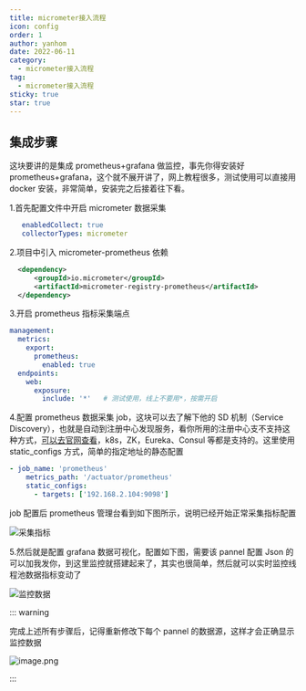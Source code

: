 ```yaml
---
title: micrometer接入流程
icon: config
order: 1
author: yanhom
date: 2022-06-11
category:
  - micrometer接入流程
tag:
  - micrometer接入流程
sticky: true
star: true
---
```


## 集成步骤

这块要讲的是集成 prometheus+grafana 做监控，事先你得安装好 prometheus+grafana，这个就不展开讲了，网上教程很多，测试使用可以直接用 docker 安装，非常简单，安装完之后接着往下看。

1.首先配置文件中开启 micrometer 数据采集

```yaml
   enabledCollect: true
   collectorTypes: micrometer
```

2.项目中引入 micrometer-prometheus 依赖

```xml
  <dependency>
      <groupId>io.micrometer</groupId>
      <artifactId>micrometer-registry-prometheus</artifactId>
  </dependency>
```

3.开启 prometheus 指标采集端点

```yaml
management:
  metrics:
    export:
      prometheus: 
        enabled: true
  endpoints:
    web:
      exposure:
        include: '*'   # 测试使用，线上不要用*，按需开启
```

4.配置 prometheus 数据采集 job，这块可以去了解下他的 SD 机制（Service Discovery），也就是自动到注册中心发现服务，看你所用的注册中心支不支持这种方式，[可以去官网查看](https://prometheus.io/docs/prometheus/latest/configuration/configuration/#scrape_config)，k8s，ZK，Eureka、Consul 等都是支持的。这里使用 static_configs 方式，简单的指定地址的静态配置

```yaml
- job_name: 'prometheus'
    metrics_path: '/actuator/prometheus'
    static_configs:
      - targets: ['192.168.2.104:9098']
```

job 配置后 prometheus 管理台看到如下图所示，说明已经开始正常采集指标配置

![采集指标](https://p3-juejin.byteimg.com/tos-cn-i-k3u1fbpfcp/435f0a69790946f8bff7761c40a0a0db~tplv-k3u1fbpfcp-zoom-1.image)

5.然后就是配置 grafana 数据可视化，配置如下图，需要该 pannel 配置 Json 的可以加我发你，到这里监控就搭建起来了，其实也很简单，然后就可以实时监控线程池数据指标变动了

![监控数据](https://p3-juejin.byteimg.com/tos-cn-i-k3u1fbpfcp/a36430c06bf44ca987ff54b500a14172~tplv-k3u1fbpfcp-zoom-1.image)


::: warning

完成上述所有步骤后，记得重新修改下每个 pannel 的数据源，这样才会正确显示监控数据

![image.png](https://p3-juejin.byteimg.com/tos-cn-i-k3u1fbpfcp/39e2c37af1fb48679b5fdd56e7f89c37~tplv-k3u1fbpfcp-watermark.image?)

:::